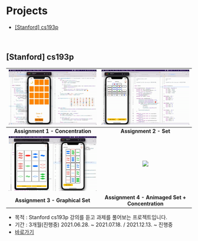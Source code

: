# Projects

- [[Stanford] cs193p](#[Stanford]-cs193p)

<br>

## [Stanford] cs193p

|<img src="./%5BStanford%5D%20iOS11%20App%20developement/Assignment%201/imageFiles/demo.gif">|<img src="./%5BStanford%5D%20iOS11%20App%20developement/Assignment%202/imageFiles/demo.gif">|
|:-:|:-:|
|**Assignment 1 - Concentration**|**Assignment 2 - Set**|
|<img src="./%5BStanford%5D%20iOS11%20App%20developement/Assignment%203/imageFiles/demo.gif">|<img src="./%5BStanford%5D%20iOS11%20App%20developement/Assignment%204/imageFiles/2.gif">|
|**Assignment 3 - Graphical Set**|**Assignment 4 - Animaged Set + Concentration**|


- 목적 : Stanford cs193p 강의를 듣고 과제를 풀어보는 프로젝트입니다.
- 기간 : 3개월(진행중) 2021.06.28. ~ 2021.07.18. / 2021.12.13. ~ 진행중
- [바로가기](./%5BStanford%5D%20iOS11%20App%20developement)
